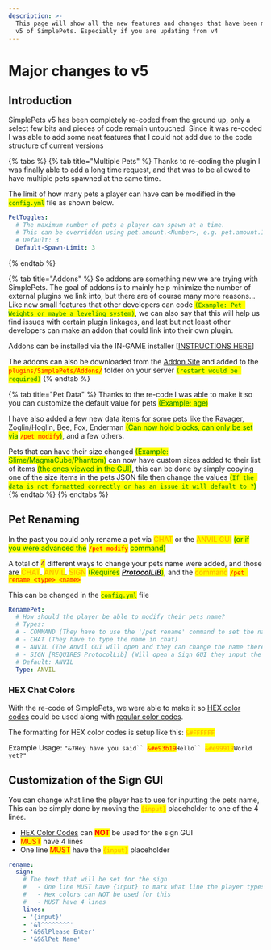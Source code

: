 ```yaml
---
description: >-
  This page will show all the new features and changes that have been made for
  v5 of SimplePets. Especially if you are updating from v4
---
```


# Major changes to v5

## Introduction

SimplePets v5 has been completely re-coded from the ground up, only a select few bits and pieces of code remain untouched. Since it was re-coded I was able to add some neat features that I could not add due to the code structure of current versions

{% tabs %}
{% tab title="Multiple Pets" %}
Thanks to re-coding the plugin I was finally able to add a long time request, and that was to be allowed to have multiple pets spawned at the same time.&#x20;

The limit of how many pets a player can have can be modified in the <mark style="color:green;">`config.yml`</mark> file as shown below.

```yaml
PetToggles:
  # The maximum number of pets a player can spawn at a time.
  # This can be overridden using pet.amount.<Number>, e.g. pet.amount.1 to only allow 1 at once.
  # Default: 3
  Default-Spawn-Limit: 3
```
{% endtab %}

{% tab title="Addons" %}
So addons are something new we are trying with SimplePets. The goal of addons is to mainly help minimize the number of external plugins we link into, but there are of course many more reasons... Like new small features that other developers can code <mark style="color:green;">`(Example: Pet Weights or maybe a leveling system)`</mark>, we can also say that this will help us find issues with certain plugin linkages, and last but not least other developers can make an addon that could link into their own plugin.

Addons can be installed via the IN-GAME installer \[[INSTRUCTIONS HERE](faq.md#how-can-i-install-addons-for-simplepets)]

The addons can also be downloaded from the [Addon Site](https://pluginwiki.us/addons/) and added to the <mark style="color:red;">`plugins/SimplePets/Addons/`</mark> folder on your server <mark style="color:green;">`(restart would be required)`</mark>
{% endtab %}

{% tab title="Pet Data" %}
Thanks to the re-code I was able to make it so you can customize the default value for pets <mark style="color:green;">(Example: age)</mark>

I have also added a few new data items for some pets like the Ravager, Zoglin/Hoglin, Bee, Fox, Enderman <mark style="color:green;">(Can now hold blocks, can only be set via</mark> <mark style="color:red;">`/pet modify`</mark><mark style="color:green;">)</mark>, and a few others.

Pets that can have their size changed <mark style="color:green;">(Example: Slime/MagmaCube/Phantom)</mark> can now have custom sizes added to their list of items <mark style="color:green;">(the ones viewed in the GUI)</mark>, this can be done by simply copying one of the size items in the pets JSON file then change the values <mark style="color:green;">(</mark><mark style="color:green;">`If the data is not formatted correctly or has an issue it will default to ?`</mark><mark style="color:green;">)</mark>
{% endtab %}
{% endtabs %}

## Pet Renaming

In the past you could only rename a pet via <mark style="color:orange;">CHAT</mark> or the <mark style="color:orange;">ANVIL GUI</mark> <mark style="color:green;">(or if you were advanced the</mark> <mark style="color:red;">`/pet modify`</mark> <mark style="color:green;">command)</mark>

A total of <mark style="color:purple;">4</mark> different ways to change your pets name were added, and those are <mark style="color:orange;">CHAT</mark>, <mark style="color:orange;">ANVIL</mark>, <mark style="color:orange;">SIGN</mark> <mark style="color:green;">(Requires</mark> [_**ProtocolLIB**_](https://www.spigotmc.org/resources/1997/)<mark style="color:green;">)</mark>, and the <mark style="color:orange;">command</mark> <mark style="color:red;">`/pet rename <type> <name>`</mark>

This can be changed in the <mark style="color:green;">`config.yml`</mark> file

```yaml
RenamePet:
  # How should the player be able to modify their pets name?
  # Types:
  # - COMMAND (They have to use the '/pet rename' command to set the name)
  # - CHAT (They have to type the name in chat)
  # - ANVIL (The Anvil GUI will open and they can change the name there)
  # - SIGN [REQUIRES ProtocolLib] (Will open a Sign GUI they input the name on the configured line)
  # Default: ANVIL
  Type: ANVIL
```

### HEX Chat Colors

With the re-code of SimplePets, we were able to make it so [HEX color codes](https://htmlcolorcodes.com/color-picker/) could be used along with [regular color codes](https://minecraft.fandom.com/wiki/Formatting\_codes#Color\_codes).

The formatting for HEX color codes is setup like this: <mark style="color:orange;">`&#FFFFFF`</mark>

Example Usage: `"&7Hey have you said`` `<mark style="color:red;">`&#e93b19`</mark>`Hello`` `<mark style="color:orange;">`&#e99919`</mark>`World yet?"`

## Customization of the Sign GUI

You can change what line the player has to use for inputting the pets name, This can be simply done by moving the <mark style="color:orange;">`{input}`</mark> placeholder to one of the 4 lines.

* [HEX Color Codes](major-changes-to-v5.md#undefined) can <mark style="color:red;">**NOT**</mark> be used for the sign GUI
* <mark style="color:red;">MUST</mark> have 4 lines
* One line <mark style="color:red;">MUST</mark> have the <mark style="color:orange;">`{input}`</mark> placeholder

```yaml
rename:
  sign:
    # The text that will be set for the sign
    #   - One line MUST have {input} to mark what line the player types the pets name
    #   - Hex colors can NOT be used for this
    #   - MUST have 4 lines
    lines:
    - '{input}'
    - '&l^^^^^^^^'
    - '&9&lPlease Enter'
    - '&9&lPet Name'
```
